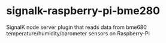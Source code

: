 # signalk-raspberry-pi-bme280
SignalK node server plugin that reads data from bme680 temperature/humidity/barometer sensors on Raspberry-Pi
